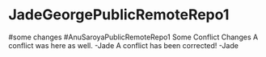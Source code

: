 # JadeGeorgePublicRemoteRepo1
#some changes
#AnuSaroyaPublicRemoteRepo1
Some Conflict Changes
A conflict was here as well. -Jade
A conflict has been corrected! -Jade 